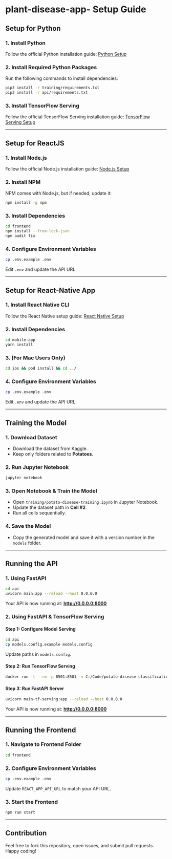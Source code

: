 # plant-disease-app- Setup Guide

## Setup for Python

### 1. Install Python
Follow the official Python installation guide: [Python Setup](https://www.python.org/downloads/)

### 2. Install Required Python Packages
Run the following commands to install dependencies:
```sh
pip3 install -r training/requirements.txt
pip3 install -r api/requirements.txt
```

### 3. Install TensorFlow Serving
Follow the official TensorFlow Serving installation guide: [TensorFlow Serving Setup](https://www.tensorflow.org/tfx/serving/setup)

---

## Setup for ReactJS

### 1. Install Node.js
Follow the official Node.js installation guide: [Node.js Setup](https://nodejs.org/)

### 2. Install NPM
NPM comes with Node.js, but if needed, update it:
```sh
npm install -g npm
```

### 3. Install Dependencies
```sh
cd frontend
npm install --from-lock-json
npm audit fix
```

### 4. Configure Environment Variables
```sh
cp .env.example .env
```
Edit `.env` and update the API URL.

---

## Setup for React-Native App

### 1. Install React Native CLI
Follow the React Native setup guide: [React Native Setup](https://reactnative.dev/docs/environment-setup)

### 2. Install Dependencies
```sh
cd mobile-app
yarn install
```

### 3. (For Mac Users Only)
```sh
cd ios && pod install && cd ../
```

### 4. Configure Environment Variables
```sh
cp .env.example .env
```
Edit `.env` and update the API URL.

---

## Training the Model

### 1. Download Dataset
- Download the dataset from Kaggle.
- Keep only folders related to **Potatoes**.

### 2. Run Jupyter Notebook
```sh
jupyter notebook
```

### 3. Open Notebook & Train the Model
- Open `training/potato-disease-training.ipynb` in Jupyter Notebook.
- Update the dataset path in **Cell #2**.
- Run all cells sequentially.

### 4. Save the Model
- Copy the generated model and save it with a version number in the `models` folder.

---

## Running the API

### **1. Using FastAPI**
```sh
cd api
uvicorn main:app --reload --host 0.0.0.0
```
Your API is now running at: **http://0.0.0.0:8000**

### **2. Using FastAPI & TensorFlow Serving**
#### **Step 1: Configure Model Serving**
```sh
cd api
cp models.config.example models.config
```
Update paths in `models.config`.

#### **Step 2: Run TensorFlow Serving**
```sh
docker run -t --rm -p 8501:8501 -v C:/Code/potato-disease-classification:/potato-disease-classification tensorflow/serving --rest_api_port=8501 --model_config_file=/potato-disease-classification/models.config
```

#### **Step 3: Run FastAPI Server**
```sh
uvicorn main-tf-serving:app --reload --host 0.0.0.0
```
Your API is now running at: **http://0.0.0.0:8000**

---

## Running the Frontend

### 1. Navigate to Frontend Folder
```sh
cd frontend
```

### 2. Configure Environment Variables
```sh
cp .env.example .env
```
Update `REACT_APP_API_URL` to match your API URL.

### 3. Start the Frontend
```sh
npm run start
```

---

## Contribution
Feel free to fork this repository, open issues, and submit pull requests. Happy coding!

